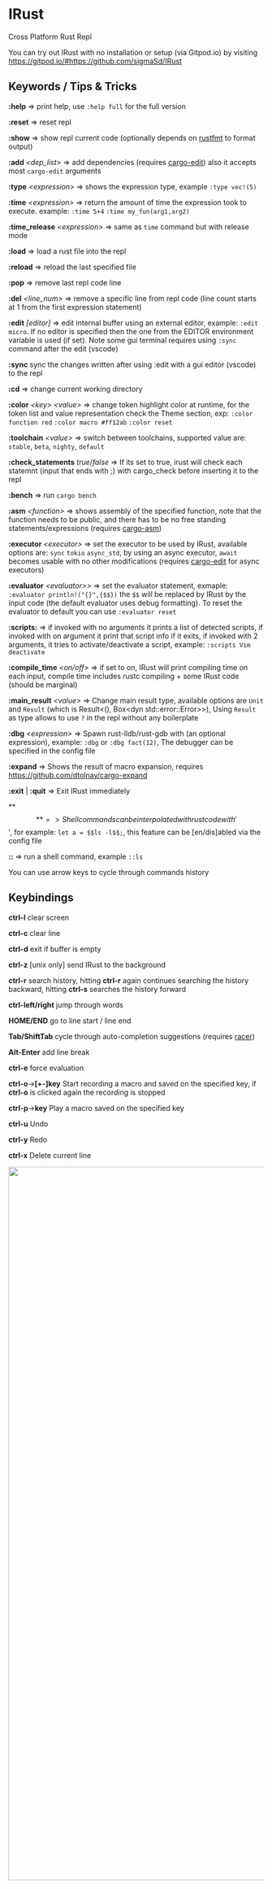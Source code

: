 # IRust
Cross Platform Rust Repl

You can try out IRust with no installation or setup (via Gitpod.io) by visiting https://gitpod.io/#https://github.com/sigmaSd/IRust

## Keywords / Tips & Tricks

**:help** => print help, use `:help full` for the full version

**:reset** => reset repl

**:show** => show repl current code (optionally depends on [rustfmt](https://github.com/rust-lang/rustfmt) to format output)

**:add** *<dep_list>* => add dependencies (requires [cargo-edit](https://github.com/killercup/cargo-edit)) also it accepts most `cargo-edit` arguments

**:type** *\<expression\>* => shows the expression type, example `:type vec!(5)`
  
**:time** *\<expression\>* => return the amount of time the expression took to execute. example: `:time 5+4` `:time my_fun(arg1,arg2)`

**:time_release** *\<expression\>* => same as `time` command but with release mode

**:load** => load a rust file into the repl

**:reload** => reload the last specified file

**:pop** => remove last repl code line

**:del** *<line_num>* => remove a specific line from repl code (line count starts at 1 from the first expression statement)

**:edit** *[editor]* => edit internal buffer using an external editor, example: `:edit micro`. If no editor is specified then the one from the EDITOR environment variable is used (if set). Note some gui terminal requires using `:sync` command after the edit (vscode)

**:sync** sync the changes written after using :edit with a gui editor (vscode) to the repl

**:cd** => change current working directory

**:color** *\<key\>* *\<value\>* => change token highlight color at runtime, for the token list and value representation check the Theme section, exp: `:color function red` `:color macro #ff12ab` `:color reset`

**:toolchain** *\<value\>* => switch between toolchains, supported value are: `stable`, `beta`, `nighty`, `default`
  
**:check_statements** *true*/*false* => If its set to true, irust will check each statemnt (input that ends with ;) with cargo_check before inserting it to the repl

**:bench** => run `cargo bench`

**:asm** *\<function\>* => shows assembly of the specified function, note that the function needs to be public, and there has to be no free standing statements/expressions (requires [cargo-asm](https://github.com/gnzlbg/cargo-asm))

**:executor** *\<executor\>* => set the executor to be used by IRust, available options are: `sync` `tokio` `async_std`, by  using an async executor, `await` becomes usable with no other modifications (requires [cargo-edit](https://github.com/killercup/cargo-edit) for async executors)

**:evaluator** *\<evaluator>\>* => set the evaluator statement, exmaple: `:evaluator println!("{}",{$$})` the `$$`
 will be replaced by IRust by the input code (the default evaluator uses debug formatting). To reset the evaluator to default you can use `:evaluator reset`
 
**:scripts:** => if invoked with no arguments it prints a list of detected scripts, if invoked with on argument it print that script info if it exits, if invoked with 2 arguments, it tries to activate/deactivate a script, example: `:scripts Vim deactivate`

**:compile_time** *\<on/off\>* => if set to on, IRust will print compiling time on each input, compile time includes rustc compiling + some IRust code (should be marginal)

**:main_result** *\<value\>* => Change main result type, available options are `Unit` and `Result` (which is Result\<(), Box<dyn std::error::Error\>\>), Using `Result` as type allows to use `?` in the repl without any boilerplate

**:dbg** *\<expression\>* => Spawn rust-lldb/rust-gdb with (an optional expression), example: `:dbg` or `:dbg fact(12)`, The debugger can be specified in the config file

**:expand** => Shows the result of macro expansion, requires https://github.com/dtolnay/cargo-expand

**:exit** | **:quit** => Exit IRust immediately

**$$** => Shell commands can be interpolated with rust code with '$$', for example: `let a = $$ls -l$$;`, this feature can be [en/dis]abled via the config file

**::** => run a shell command, example `::ls`

You can use arrow keys to cycle through commands history

## Keybindings

**ctrl-l** clear screen

**ctrl-c** clear line

**ctrl-d** exit if buffer is empty

**ctrl-z** [unix only]  send IRust to the background

**ctrl-r** search history, hitting **ctrl-r** again continues searching the history backward, hitting **ctrl-s** searches the history forward

**ctrl-left/right** jump through words

**HOME/END** go to line start / line end

**Tab/ShiftTab** cycle through auto-completion suggestions (requires [racer](https://github.com/racer-rust/racer))

**Alt-Enter** add line break

**ctrl-e** force evaluation

**ctrl-o**->**[+-]key** Start recording a macro and saved on the specified key, if **ctrl-o** is clicked again the recording is stopped

**ctrl-p**->**key** Play a macro saved on the specified key

**ctrl-u** Undo

**ctrl-y** Redo

**ctrl-x** Delete current line

<img src="./irust.png" width="200%" height="60%">

## Cli commands

**--help** prints help message

**--reset-config** reset IRust configuration to default

If input is piped to IRust then it will evaluate it and exit, example: `echo '"hello".chars()' | irust`

## Configuration

IRust config file is located in:

**Linux**: */home/$USER/.config/irust/config.toml*

**Win**: *C:\Users\\$USER\AppData\Roaming/irust/config.toml*

**Mac**: */Users/$USER/Library/Preferences/irust/config.toml*

*default config:*
```
  # history
  add_irust_cmd_to_history = true
  add_shell_cmd_to_history = false

  # colors
  ok_color = "Blue"
  eval_color = "White"
  irust_color = "DarkBlue"
  irust_warn_color = "Cyan"
  out_color = "Red"
  shell_color = "DarkYellow"
  err_color = "DarkRed"
  input_color = "Green"
  insert_color = "White"
  welcome_msg = ""
  welcome_color = "DarkBlue"

  # racer
  racer_inline_suggestion_color = "Cyan"
  racer_suggestions_table_color = "Green"
  racer_selected_suggestion_color = "DarkRed"
  racer_max_suggestions = 5
  enable_racer = true

  # other
  first_irust_run = false
  toolchain = "stable"
  check_statements = true
  auto_insert_semicolon = true
  
  // use last output by replacing the specified marker
  replace_marker = "$out"
  replace_output_with_marker = false
  
  # modify input prmopt
  input_prompt = "In: "
  output_prompt = "Out: "
  
  # activate scripting feature
  activate_scripting = false
  
  # select executor (Sync, Tokio, Asyncstd)
  executor = "Sync"
  evaluator = ["println!(\"{:?}\", {\n", "\n});"]
  compile_time = false
  main_result = "Unit"
  show_warnings = false
  edition = "E2021"
  debugger = "LLDB"
  shell_interpolate = true
  local_server = false
  local_server_adress = "127.0.0.1:9000"
```

## Theme
Since release `0.8.9` `IRust` can now parse a theme file located on `$config_dir/irust/theme.toml` and use it for the highlighting colors.

Colors can be specified as names ("red") or as hex representation ("#ff12ab").

Default theme file:

```
  keyword = "magenta"
  keyword2 = "dark_red"
  function = "blue"
  type = "cyan"
  symbol = "red"
  macro = "dark_yellow"
  literal = "yellow"
  lifetime = "dark_magenta"
  comment = "dark_grey"
  const = "dark_green"
  ident = "white"
```

## Prelude
IRust automatically creates `irust_prelude` crate at `xdg_data_dir/irust/irust_prelude`, this crate is imported at startup, any changes to it (that are marked with `pub`) will be immediately reflected on the repl after saving.

## Scripts
IRust supports scripting, all over the code base there are hooks that scripts can react to and usually answer back to IRust with a command.\
Check out [SCRIPTS.md](https://github.com/sigmaSd/IRust/blob/master/SCRIPTS.md) for more info.

## Vim Plugin
Since version `1.60.0` IRust supports spawning a local server, by changing `local_server` to `true` in the configuration file.\
This allows it to be controlled programmatically, which in turns allows writing vim plugins that uses this, see https://github.com/sigmaSd/irust-vim-plugin

## Book
`The IRust Book` is intended to document a couple of tips and tricks https://sigmasd.github.io/irust_book

## Releases
   Automatic releases by github actions are uploaded here https://github.com/sigmaSd/irust/releases

## Building
    cargo b --release

## FAQ

**1- Why is autocompletion not working**

    -> you need racer installed and configured correctly
        rustup toolchain install nightly
        rustup component add rustc-dev --toolchain=nightly
        cargo +nightly install racer
        rustup component add rust-src
        
**2- Racer fails to build**

You can try `rustup update --force` https://github.com/racer-rust/racer/issues/1141

Also some times the needed toolchain version changes. Usually there is an issue about it in racer repo (and the correct version to use)

**3- I want to hack on irust but `dbg!` overlaps with the output!!**

Personaly I do this:
- Run 2 terminals side by side
- run `tty` in the first which should output something like `/dev/pts/4`
- run `cargo r 2>/dev/pts4` in the second

Now the `dbg!` statements are printed on the second terminal and the output in the first terminal is not messed up.

## [Changelog](./CHANGELOG.md)
